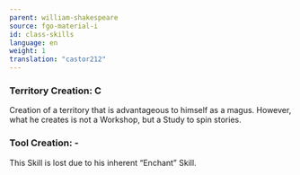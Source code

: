 ```yaml
---
parent: william-shakespeare
source: fgo-material-i
id: class-skills
language: en
weight: 1
translation: "castor212"
---
```


### Territory Creation: C

Creation of a territory that is advantageous to himself as a magus.
However, what he creates is not a Workshop, but a Study to spin stories.

### Tool Creation: -

This Skill is lost due to his inherent “Enchant” Skill.

